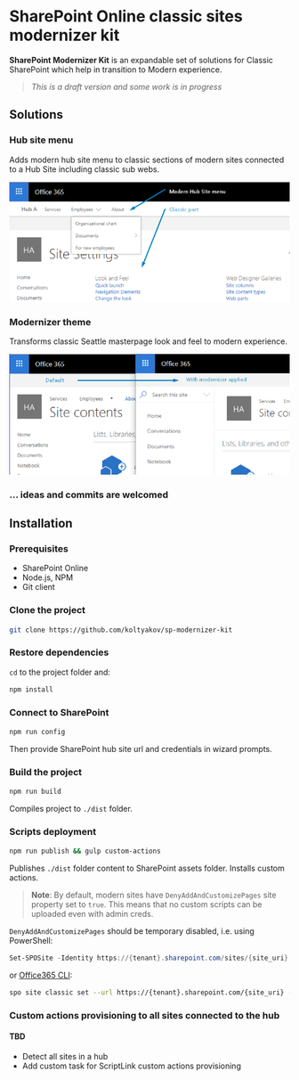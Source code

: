 # SharePoint Online classic sites modernizer kit

**SharePoint Modernizer Kit** is an expandable set of solutions for Classic SharePoint which help in transition to Modern experience.

> _This is a draft version and some work is in progress_

## Solutions

### Hub site menu

Adds modern hub site menu to classic sections of modern sites connected to a Hub Site including classic sub webs.

![HubMenu](./docs/assets/hubsitemenu-01.png)

### Modernizer theme

Transforms classic Seattle masterpage look and feel to modern experience.

![Modernizer](./docs/assets/modernizer-01.png)

### ... ideas and commits are welcomed

## Installation

### Prerequisites

- SharePoint Online
- Node.js, NPM
- Git client

### Clone the project

```bash
git clone https://github.com/koltyakov/sp-modernizer-kit
```

### Restore dependencies

`cd` to the project folder and:

```bash
npm install
```

### Connect to SharePoint

```bash
npm run config
```

Then provide SharePoint hub site url and credentials in wizard prompts.

### Build the project

```bash
npm run build
```

Compiles project to `./dist` folder.

### Scripts deployment

```bash
npm run publish && gulp custom-actions
```

Publishes `./dist` folder content to SharePoint assets folder. Installs custom actions.

> **Note**: By default, modern sites have `DenyAddAndCustomizePages` site property set to `true`. This means that no custom scripts can be uploaded even with admin creds.

`DenyAddAndCustomizePages` should be temporary disabled, i.e. using PowerShell:

```powershell
Set-SPOSite -Identity https://{tenant}.sharepoint.com/sites/{site_uri} -DenyAddAndCustomizePages $False
```

or [Office365 CLI](https://github.com/pnp/office365-cli):

```bash
spo site classic set --url https://{tenant}.sharepoint.com/{site_uri} --noScriptSite false
```

### Custom actions provisioning to all sites connected to the hub

#### TBD

- Detect all sites in a hub
- Add custom task for ScriptLink custom actions provisioning
